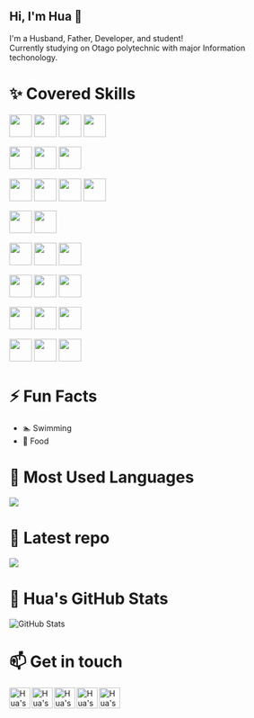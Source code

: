 ## Hi, I'm Hua 👋 

I'm a Husband, Father, Developer, and student! <br />Currently studying on Otago polytechnic with major Information techonology.

# ✨ Covered Skills

<a><img height="40" src="https://www.vectorlogo.zone/logos/java/java-ar21.svg"></a>
<a><img height="40" src="https://www.vectorlogo.zone/logos/springio/springio-ar21.svg"></a>
<a><img height="40" src="https://www.vectorlogo.zone/logos/android/android-ar21.svg"></a>
<a><img height="40" src="https://www.vectorlogo.zone/logos/kotlinlang/kotlinlang-ar21.svg"></a>

<a><img height="40" src="https://www.vectorlogo.zone/logos/python/python-ar21.svg"></a>
<a><img height="40" src="https://www.vectorlogo.zone/logos/numpy/numpy-ar21.svg"></a>
<a><img height="40" src="https://www.vectorlogo.zone/logos/pocoo_flask/pocoo_flask-ar21.svg"></a>

<a><img height="40" src="https://www.vectorlogo.zone/logos/linux/linux-ar21.svg"></a>
<a><img height="40" src="https://www.vectorlogo.zone/logos/docker/docker-ar21.svg"></a>
<a><img height="40" src="https://www.vectorlogo.zone/logos/puppet/puppet-ar21.svg"></a>
<a><img height="40" src="https://www.vectorlogo.zone/logos/php/php-ar21.svg"></a>

<a><img height="40" src="https://www.vectorlogo.zone/logos/dotnet/dotnet-ar21.svg"></a>
<a><img height="40" src="https://www.vectorlogo.zone/logos/visualstudio_code/visualstudio_code-ar21.svg"></a>

<a><img height="40" src="https://www.vectorlogo.zone/logos/mongodb/mongodb-ar21.svg"></a>
<a><img height="40" src="https://www.vectorlogo.zone/logos/mysql/mysql-ar21.svg"></a>
<a><img height="40" src="https://www.vectorlogo.zone/logos/mariadb/mariadb-ar21.svg"></a>

<a><img height="40" src="https://www.vectorlogo.zone/logos/github/github-ar21.svg"></a>
<a><img height="40" src="https://www.vectorlogo.zone/logos/gitlab/gitlab-ar21.svg"></a>
<a><img height="40" src="https://www.vectorlogo.zone/logos/git-scm/git-scm-ar21.svg"></a>

<a><img height="40" src="https://www.vectorlogo.zone/logos/w3_html5/w3_html5-ar21.svg"></a>
<a><img height="40" src="https://www.vectorlogo.zone/logos/netlifyapp_watercss/netlifyapp_watercss-ar21.svg"></a>
<a><img height="40" src="https://www.vectorlogo.zone/logos/javascript/javascript-ar21.svg"></a>

<a><img height="40" src="https://www.vectorlogo.zone/logos/reactjs/reactjs-ar21.svg"></a>
<a><img height="40" src="https://www.vectorlogo.zone/logos/getbootstrap/getbootstrap-ar21.svg"></a>
<a><img height="40" src="https://www.vectorlogo.zone/logos/nodejs/nodejs-ar21.svg"></a>

# ⚡ Fun Facts
* 🏊 Swimming
* 🎂 Food

# 🔭 Most Used Languages

<a href="https://github.com/aemooooon">
  <img align="center" src="https://github-readme-stats.vercel.app/api/top-langs/?username=aemooooon&theme=radical" />
</a>

# 🌱 Latest repo

<a href="https://github.com/aemooooon/Data-Visualization">
  <img align="center" src="https://github-readme-stats.vercel.app/api/pin/?username=aemooooon&repo=Data-Visualization&theme=radical" />
</a> 

# 🤔 Hua's GitHub Stats

![GitHub Stats](https://github-readme-stats.vercel.app/api?username=aemooooon&hide=["stars"]&show_icons=true&theme=radical)

# 📫  Get in touch

<a target="_blank" href="https://github.com/aemooooon/Project-Portfolio/blob/master/assets/img/p/WeChatQRcode.jpg?raw=true">
  <img align="left" alt="Hua's WeChat" width="37" src="https://www.vectorlogo.zone/logos/wechat/wechat-tile.svg" />
</a>
<a target="_blank" href="https://www.linkedin.com/in/hua-wang-739244190/">
  <img align="left" alt="Hua's Linkdein" width="37px" src="https://www.vectorlogo.zone/logos/linkedin/linkedin-icon.svg" />
</a>
<a target="_blank" href="https://github.com/aemooooon">
  <img align="left" alt="Hua's Github" width="37px" src="https://www.vectorlogo.zone/logos/github/github-tile.svg" />
</a>
<a target="_blank" href="https://www.instagram.com/aemooooon/">
  <img align="left" alt="Hua's Instagram" width="37px" src="https://www.vectorlogo.zone/logos/instagram/instagram-icon.svg" />
</a>
<a target="_blank" href="https://www.facebook.com/hua.wang.71">
  <img align="left" alt="Hua's Facebook" width="37px" src="https://www.vectorlogo.zone/logos/facebook/facebook-tile.svg" />
</a>
